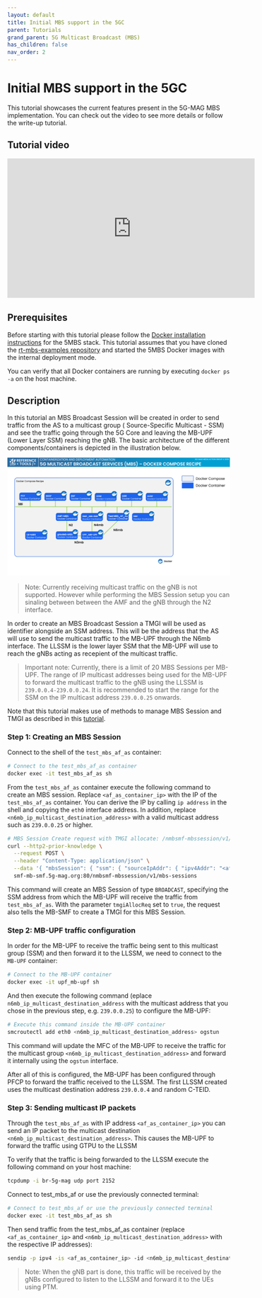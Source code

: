 ```yaml
---
layout: default
title: Initial MBS support in the 5GC
parent: Tutorials
grand_parent: 5G Multicast Broadcast (MBS)
has_children: false
nav_order: 2
---
```


# Initial MBS support in the 5GC

This tutorial showcases the current features present in the 5G-MAG MBS implementation. You can check out the video to
see more details or follow the write-up tutorial.

## Tutorial video

<iframe width="560" height="315" src="https://www.youtube.com/embed/lJh2F0xXxpE?si=qtvABXQwNoHkaveH" title="YouTube video player" frameborder="0" allow="accelerometer; autoplay; clipboard-write; encrypted-media; gyroscope; picture-in-picture; web-share" referrerpolicy="strict-origin-when-cross-origin" allowfullscreen></iframe>

## Prerequisites

Before starting with this tutorial please follow the [Docker installation instructions](https://github.com/5G-MAG/rt-mbs-examples) for the 5MBS stack. This tutorial assumes that you have cloned the [rt-mbs-examples repository](https://github.com/5G-MAG/rt-mbs-examples) and started the 5MBS Docker images with the internal deployment mode.

You can verify that all Docker containers are running by executing `docker ps -a` on the host machine.

## Description

In this tutorial an MBS Broadcast Session will be created in order to send traffic from the AS to a multicast group (
Source-Specific Multicast - SSM) and see the traffic going through the 5G Core and leaving the MB-UPF (Lower Layer SSM) reaching the gNB. The basic
architecture of the different components/containers is depicted in the illustration below.

![5GUC Playback](../../../assets/images/5mbs/5G-MBS_container_names.png)

> Note: Currently receiving multicast traffic on the gNB is not supported. However while performing the MBS Session setup you can sinaling between between the AMF and the gNB
> through the N2 interface.

In order to create an MBS Broadcast Session a TMGI will be used as identifier alongside an SSM address. This will be the address that the AS will use to send the multicast traffic to the MB-UPF through the N6mb interface. The LLSSM is the lower layer SSM that the MB-UPF will use to reach the gNBs acting as recepient of the multicast traffic.

> Important note: Currently, there is a limit of 20 MBS Sessions per MB-UPF. The range of IP multicast addresses being used for the MB-UPF to forward the multicast traffic to the gNB using the LLSSM is `239.0.0.4-239.0.0.24`. It is recommended to start the range for the SSM on the IP multicast address `239.0.0.25` onwards.

Note that this tutorial makes use of methods to manage MBS Session and TMGI as described in this [tutorial](./managing-mbs-sessions-tmgi.html).
### Step 1: Creating an MBS Session

Connect to the shell of the `test_mbs_af_as` container:

```bash
# Connect to the test_mbs_af_as container
docker exec -it test_mbs_af_as sh
```

From the `test_mbs_af_as` container execute the following command to create an MBS session.
Replace `<af_as_container_ip>` with the IP of the `test_mbs_af_as` container. You can derive the IP by
calling `ip address` in the shell and copying the `eth0` interface address. In addition,
replace `<n6mb_ip_multicast_destination_address>`  with a valid multicast address such as `239.0.0.25` or higher.

```bash
# MBS Session Create request with TMGI allocate: /nmbsmf-mbssession/v1/mbs-sessions with multicast source
curl --http2-prior-knowledge \
  --request POST \
  --header "Content-Type: application/json" \
  --data '{ "mbsSession": { "ssm": { "sourceIpAddr": { "ipv4Addr": "<af_as_container_ip>" }, "destIpAddr": { "ipv4Addr": "<n6mb_ip_multicast_destination_address>" } },"tmgiAllocReq": true, "serviceType":"BROADCAST" } }' \
  smf-mb-smf.5g-mag.org:80/nmbsmf-mbssession/v1/mbs-sessions
```

This command will create an MBS Session of type `BROADCAST`, specifying the SSM address from which the MB-UPF will receive the traffic from `test_mbs_af_as`. With the parameter `tmgiAllocReq` set to `true`, the request also tells the MB-SMF to create a TMGI for this MBS Session.

### Step 2: MB-UPF traffic configuration

In order for the MB-UPF to receive the traffic being sent to this multicast group (SSM) and then forward it to the LLSSM, we need to connect to the `MB-UPF` container:

```bash
# Connect to the MB-UPF container
docker exec -it upf_mb-upf sh
```

And then execute the following command (eplace `n6mb_ip_multicast_destination_address` with the multicast address that you chose in the previous step,
e.g. `239.0.0.25`) to configure the MB-UPF:

```bash
# Execute this command inside the MB-UPF container
smcroutectl add eth0 <n6mb_ip_multicast_destination_address> ogstun
```

This command will update the MFC of the MB-UPF to receive the traffic for the multicast group `<n6mb_ip_multicast_destination_address>` and forward it internally using the `ogstun` interface.

After all of this is configured, the MB-UPF has been configured through PFCP to forward the traffic received to the
LLSSM. The first LLSSM created uses the multicast destination address `239.0.0.4` and random C-TEID.

### Step 3: Sending multicast IP packets

Through the `test_mbs_af_as` with IP address `<af_as_container_ip>` you can send an IP packet to the multicast destination `<n6mb_ip_multicast_destination_address>`. This causes the MB-UPF to forward the traffic using GTPU to the LLSSM

To verify that the traffic is being forwarded to the LLSSM execute the following command on your host machine:

```bash
tcpdump -i br-5g-mag udp port 2152
```

Connect to test_mbs_af or use the previously connected terminal:

```bash
# Connect to test_mbs_af or use the previously connected terminal
docker exec -it test_mbs_af_as sh
```

Then send traffic from the test_mbs_af_as container (replace `<af_as_container_ip>` and `<n6mb_ip_multicast_destination_address>` with the respective IP addresses):

```bash
sendip -p ipv4 -is <af_as_container_ip> -id <n6mb_ip_multicast_destination_address> upf-mb-upf.5g-mag.org
```

> Note: When the gNB part is done, this traffic will be received by the gNBs configured to listen to the LLSSM and forward it to the UEs using PTM.
